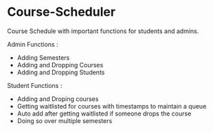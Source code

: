 # Course-Scheduler
Course Schedule with important functions for students and admins.

Admin Functions : 
- Adding Semesters
- Adding and Dropping Courses
- Adding and Dropping Students

Student Functions : 
- Adding and Droping courses
- Getting waitlisted for courses with timestamps to maintain a queue
- Auto add after getting waitlisted if someone drops the course
- Doing so over multiple semesters
